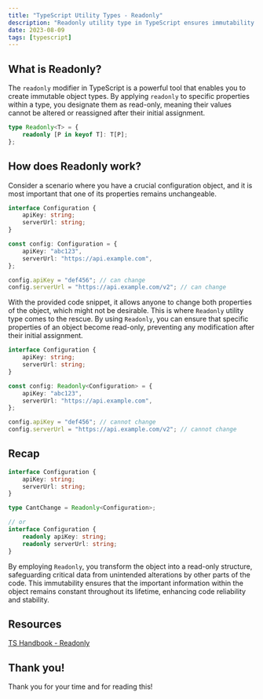 ```yaml
---
title: "TypeScript Utility Types - Readonly"
description: "Readonly utility type in TypeScript ensures immutability for specific properties, preventing accidental modifications."
date: 2023-08-09
tags: [typescript]
---
```


## What is Readonly?

The `readonly` modifier in TypeScript is a powerful tool that enables you to create immutable object types. By applying `readonly` to specific properties within a type, you designate them as read-only, meaning their values cannot be altered or reassigned after their initial assignment.

```ts
type Readonly<T> = {
	readonly [P in keyof T]: T[P];
};
```

## How does Readonly work?

Consider a scenario where you have a crucial configuration object, and it is most important that one of its properties remains unchangeable.

```ts
interface Configuration {
	apiKey: string;
	serverUrl: string;
}

const config: Configuration = {
	apiKey: "abc123",
	serverUrl: "https://api.example.com",
};

config.apiKey = "def456"; // can change
config.serverUrl = "https://api.example.com/v2"; // can change
```

With the provided code snippet, it allows anyone to change both properties of the object, which might not be desirable. This is where `Readonly` utility type comes to the rescue. By using `Readonly`, you can ensure that specific properties of an object become read-only, preventing any modification after their initial assignment.

```ts
interface Configuration {
	apiKey: string;
	serverUrl: string;
}

const config: Readonly<Configuration> = {
	apiKey: "abc123",
	serverUrl: "https://api.example.com",
};

config.apiKey = "def456"; // cannot change
config.serverUrl = "https://api.example.com/v2"; // cannot change
```

## Recap

```ts
interface Configuration {
	apiKey: string;
	serverUrl: string;
}

type CantChange = Readonly<Configuration>;

// or
interface Configuration {
	readonly apiKey: string;
	readonly serverUrl: string;
}
```

By employing `Readonly`, you transform the object into a read-only structure, safeguarding critical data from unintended alterations by other parts of the code. This immutability ensures that the important information within the object remains constant throughout its lifetime, enhancing code reliability and stability.

## Resources

[TS Handbook - Readonly](https://www.typescriptlang.org/docs/handbook/utility-types.html#readonlytype)

## Thank you!

Thank you for your time and for reading this!
